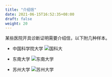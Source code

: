 ```yaml
---
title: "介绍信"
date: 2021-06-15T16:52:35+08:00
draft: false
weight: 20
---
```


某些医院开具诊断证明需要介绍信，以下附几种样本。

- 中国科学院大学
  ![国科大](/images/introletter/UCAS.jpg)

- 东南大学
  ![东南大学](/images/introletter/SEU.jpg)

- 苏州大学
  ![苏州大学](/images/introletter/SUDA.jpg)